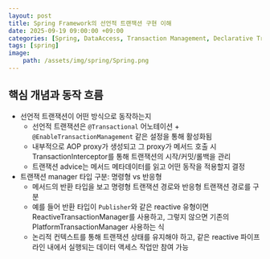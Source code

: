```yaml
---
layout: post
title: Spring Framework의 선언적 트랜잭션 구현 이해
date: 2025-09-19 09:00:00 +09:00
categories: [Spring, DataAccess, Transaction Management, Declarative Transaction Management]
tags: [spring]
image:
    path: /assets/img/spring/Spring.png
---
```


## 핵심 개념과 동작 흐름

- 선언적 트랜잭션이 어떤 방식으로 동작하는지
  - 선언적 트랜잭션은 `@Transactional` 어노테이션 + `@EnableTransactionManagement` 같은 설정을 통해 활성화됨
  - 내부적으로 AOP proxy가 생성되고 그 proxy가 메서드 호출 시 TransactionInterceptor를 통해 트랜잭션의 시작/커밋/롤백을 관리
  - 트랜잭션 advice는 메서드 메타데이터를 읽고 어떤 동작을 적용할지 결정
- 트랜잭션 manager 타입 구분: 명령형 vs 반응형
  - 메서드의 반환 타입을 보고 명령형 트랜잭션 경로와 반응형 트랜잭션 경로를 구분
  - 예를 들어 반환 타입이 `Publisher`와 같은 reactive 유형이면 ReactiveTransactionManager를 사용하고, 그렇지 않으면 기존의 PlatformTransactionManager 사용하는 식
  - 논리적 컨텍스트를 통해 트랜잭션 상태를 유지해야 하고, 같은 reactive 파이프라인 내에서 실행되는 데이터 액세스 작업만 참여 가능